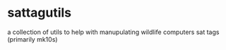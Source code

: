 # sattagutils
a collection of utils to help with manupulating wildlife computers sat tags (primarily mk10s)
